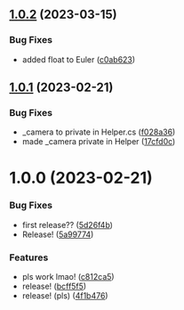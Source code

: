 ## [1.0.2](https://github.com/capsizedmoose/com.simonb.core/compare/v1.0.1...v1.0.2) (2023-03-15)


### Bug Fixes

* added float to Euler ([c0ab623](https://github.com/capsizedmoose/com.simonb.core/commit/c0ab6235129c0129f2fa2e7b9f4e0e20b92b2a58))

## [1.0.1](https://github.com/capsizedmoose/com.simonb.core/compare/v1.0.0...v1.0.1) (2023-02-21)


### Bug Fixes

* _camera to private in Helper.cs ([f028a36](https://github.com/capsizedmoose/com.simonb.core/commit/f028a36445c1d4c1d653e7c9cff5dae019aee642))
* made _camera private in Helper ([17cfd0c](https://github.com/capsizedmoose/com.simonb.core/commit/17cfd0c33a8d9569dcbcd098c8a52c8872f732c8))

# 1.0.0 (2023-02-21)


### Bug Fixes

* first release?? ([5d26f4b](https://github.com/capsizedmoose/com.simonb.core/commit/5d26f4b63d793b1dca30cec7ff0669abd24b5fc0))
* Release! ([5a99774](https://github.com/capsizedmoose/com.simonb.core/commit/5a99774a0030d122b03ab6af693447a5cd878935))


### Features

* pls work lmao! ([c812ca5](https://github.com/capsizedmoose/com.simonb.core/commit/c812ca56472a3d00bcc429d542b2237e42c09437))
* release! ([bcff5f5](https://github.com/capsizedmoose/com.simonb.core/commit/bcff5f59fdbe5c98aa7cbae4f99ced685abe4765))
* release! (pls) ([4f1b476](https://github.com/capsizedmoose/com.simonb.core/commit/4f1b4760645f0bd3a547bd544b1d64235fc5715c))
